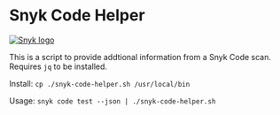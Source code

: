 # Snyk Code Helper

[![Snyk logo](https://snyk.io/style/asset/logo/snyk-print.svg)](https://snyk.io)

This is a script to provide addtional information from a Snyk Code scan. Requires ```jq``` to be installed.

Install:
```cp ./snyk-code-helper.sh /usr/local/bin```   

Usage:
```snyk code test --json | ./snyk-code-helper.sh```